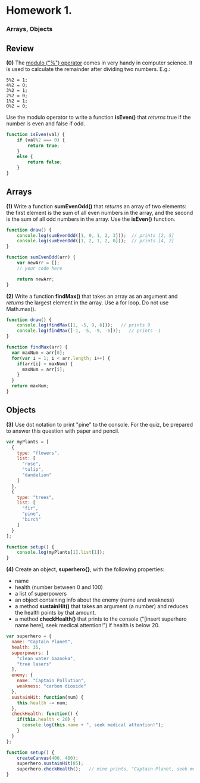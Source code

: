 
# Homework 1.
### Arrays, Objects


## Review

**(0)** The [modulo ("%") operator](https://developer.mozilla.org/en-US/docs/Web/JavaScript/Reference/Operators/Arithmetic_Operators) comes in very handy in computer science. It is used to calculate the remainder after dividing two numbers. E.g.:

    5%2 = 1;
    4%2 = 0;
    3%2 = 1;
    2%2 = 0;
    1%2 = 1;
    0%2 = 0;

Use the modulo operator to write a function **isEven()** that *returns* true if the number is even and false if odd.

```javascript
function isEven(val) {
    if (val%2 === 0) {
        return true;
    }
    else {
        return false;
    }
}
```

## Arrays
**(1)** Write a function **sumEvenOdd()** that *returns* an array of two elements: the first element is the sum of all even numbers in the array, and the second is the sum of all odd numbers in the array. Use the **isEven()** function.

```javascript
function draw() {
    console.log(sumEvenOdd([1, 0, 1, 2, 3]));  // prints [2, 5]
    console.log(sumEvenOdd([1, 2, 1, 2, 0]));  // prints [4, 2]
}

function sumEvenOdd(arr) {
    var newArr = [];
    // your code here

    return newArr;
}
```

**(2)** Write a function **findMax()** that takes an array as an argument and *returns* the largest element in the array. Use a for loop. Do not use Math.max().

```javascript
function draw() {
    console.log(findMax([1, -5, 9, 6]));   // prints 9
    console.log(findMax([-1, -5, -9, -6]));   // prints -1
}

function findMax(arr) {
  var maxNum = arr[0];
  for(var i = 1; i < arr.length; i++) {
    if(arr[i] > maxNum) {
      maxNum = arr[i];  
    }
  }
  return maxNum;
}
```


## Objects

**(3)** Use dot notation to print "pine" to the console. For the quiz, be prepared to answer this question with paper and pencil.

```javascript
var myPlants = [
  {
    type: "flowers",
    list: [
      "rose",
      "tulip",
      "dandelion"
    ]
  },
  {
    type: "trees",
    list: [
      "fir",
      "pine",
      "birch"
    ]
  }  
];

function setup() {
    console.log(myPlants[1].list[1]);
}
```


**(4)** Create an object, **superhero{}**, with the following properties:
* name
* health (number between 0 and 100)
* a list of superpowers
* an object containing info about the enemy (name and weakness)
* a method **sustainHit()** that takes an argument (a number) and reduces the health points by that amount.  
* a method **checkHealth()** that prints to the console ("[insert superhero name here], seek medical attention!") if health is below 20.

```javascript
var superhero = {
  name: "Captain Planet",
  health: 35,
  superpowers: [
    "clean water bazooka",
    "tree lasers"
  ],
  enemy: {
    name: "Captain Pollution",
    weakness: "carbon dioxide"
  },
  sustainHit: function(num) {
    this.health -= num;
  },
  checkHealth: function() {
    if(this.health < 20) {
      console.log(this.name + ", seek medical attention!");
    }
  }  
};

function setup() {
    createCanvas(400, 400);
    superhero.sustainHit(85);
    superhero.checkHealth();   // mine prints, "Captain Planet, seek medical attention!"
}
```
